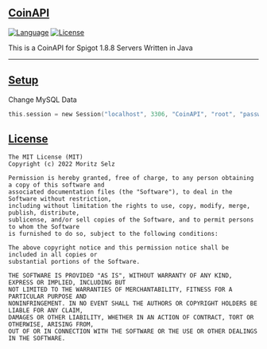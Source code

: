 ## [CoinAPI](#coinapi)

[![Language](https://img.shields.io/badge/Language-C%2B%2B-blue)]()
[![License](https://img.shields.io/github/license/vhesener/Closures.svg?style=plastic&colorB=68B7EB)]()


This is a CoinAPI for Spigot 1.8.8 Servers Written in Java

***
## [Setup](#usage-overview)

Change MySQL Data

```swift
this.session = new Session("localhost", 3306, "CoinAPI", "root", "password", true);

```


## [License](#license)

```text
The MIT License (MIT)
Copyright (c) 2022 Moritz Selz
 
Permission is hereby granted, free of charge, to any person obtaining a copy of this software and
associated documentation files (the "Software"), to deal in the Software without restriction,
including without limitation the rights to use, copy, modify, merge, publish, distribute,
sublicense, and/or sell copies of the Software, and to permit persons to whom the Software
is furnished to do so, subject to the following conditions:
 
The above copyright notice and this permission notice shall be included in all copies or
substantial portions of the Software.
 
THE SOFTWARE IS PROVIDED "AS IS", WITHOUT WARRANTY OF ANY KIND, EXPRESS OR IMPLIED, INCLUDING BUT
NOT LIMITED TO THE WARRANTIES OF MERCHANTABILITY, FITNESS FOR A PARTICULAR PURPOSE AND
NONINFRINGEMENT. IN NO EVENT SHALL THE AUTHORS OR COPYRIGHT HOLDERS BE LIABLE FOR ANY CLAIM,
DAMAGES OR OTHER LIABILITY, WHETHER IN AN ACTION OF CONTRACT, TORT OR OTHERWISE, ARISING FROM,
OUT OF OR IN CONNECTION WITH THE SOFTWARE OR THE USE OR OTHER DEALINGS IN THE SOFTWARE.
```

